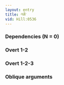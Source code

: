 ```yaml
---
layout: entry
title: འཆེ་
vid: Hill:0536
---
```

### Dependencies (N = 0)


### Overt 1-2


### Overt 1-2-3


### Oblique arguments
